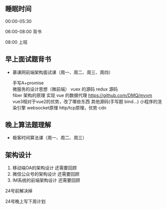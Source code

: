 ## 睡眠时间

  00:00-05:30

  06:00-08:00 背书

  08:00 上班

## 早上面试题背书

* 慕课网前端架构面试课（周一、周二、周三、周四）

    手写A+promise  
    微服务的设计思想（微前端）
    vuex 的源码 redux 源码  
    fiber 架构的原理
    实现 vue 的数据代理 https://github.com/DMQ/mvvm
    vue3相对于vue2的优势，改了哪些东西
    其他源码(手写题 bind...)
    小程序的渲染引擎
    websocket原理
    http/tcp原理，优势
    cdn

## 晚上算法题理解

* 极客时间算法课（周一、周二、周三）

## 架构设计

1. 移动端OA的架构设计 还需要回顾
2. 微信公众号的架构设计 还需要回顾
3. IM系统的前端架构设计 还需要回顾

24号前解决掉

24号晚上写下周计划
